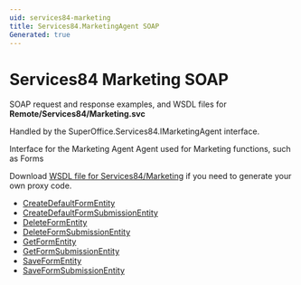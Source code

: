```yaml
---
uid: services84-marketing
title: Services84.MarketingAgent SOAP
Generated: true
---
```


# Services84 Marketing SOAP

SOAP request and response examples, and WSDL files for **Remote/Services84/Marketing.svc**

Handled by the <see cref="T:SuperOffice.Services84.IMarketingAgent">SuperOffice.Services84.IMarketingAgent</see> interface.

Interface for the Marketing Agent
Agent used for Marketing functions, such as Forms

Download [WSDL file for Services84/Marketing](../Services84-Marketing.md) if you need to generate your own proxy code.

* [CreateDefaultFormEntity](CreateDefaultFormEntity.md)
* [CreateDefaultFormSubmissionEntity](CreateDefaultFormSubmissionEntity.md)
* [DeleteFormEntity](DeleteFormEntity.md)
* [DeleteFormSubmissionEntity](DeleteFormSubmissionEntity.md)
* [GetFormEntity](GetFormEntity.md)
* [GetFormSubmissionEntity](GetFormSubmissionEntity.md)
* [SaveFormEntity](SaveFormEntity.md)
* [SaveFormSubmissionEntity](SaveFormSubmissionEntity.md)
